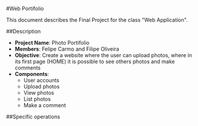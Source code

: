 #Web Portifolio

This document describes the Final Project for the class "Web Application".

##Description

- **Project Name**: Photo Portifolio
- **Members**: Felipe Carmo and Filipe Oliveira
- **Objective**: Create a website where the user can upload photos, where in its first page (HOME) it is possible to see others photos and make comments
- **Components**:
  - User accounts
  - Upload photos
  - View photos
  - List photos
  - Make a comment


##Specific operations






